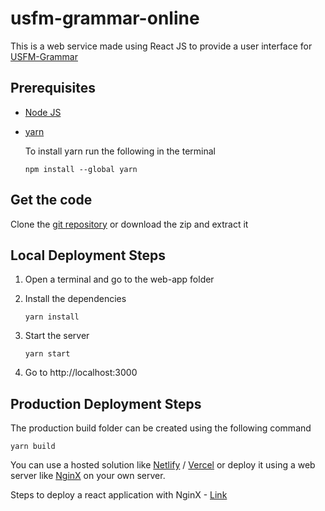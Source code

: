 # usfm-grammar-online

This is a web service made using React JS to provide a user interface for [USFM-Grammar](https://github.com/Bridgeconn/usfm-grammar)

## Prerequisites

- [Node JS](https://nodejs.org/en/)
- [yarn](https://classic.yarnpkg.com/en/docs/install)

  To install yarn run the following in the terminal

  `npm install --global yarn`

## Get the code

Clone the [git repository](https://github.com/Bridgeconn/usfm-grammar-online.git) or download the zip and extract it

## Local Deployment Steps

1. Open a terminal and go to the web-app folder
2. Install the dependencies

   `yarn install`

3. Start the server

   `yarn start`

4. Go to http://localhost:3000

## Production Deployment Steps

The production build folder can be created using the following command

`yarn build`

You can use a hosted solution like [Netlify](https://www.netlify.com/) / [Vercel](https://vercel.com/) or deploy it using a web server like [NginX](https://www.nginx.com/) on your own server.

Steps to deploy a react application with NginX - [Link](https://www.digitalocean.com/community/tutorials/how-to-deploy-a-react-application-with-nginx-on-ubuntu-20-04)

